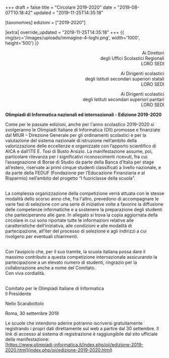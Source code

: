 +++
draft = false
title = "Circolare 2019-2020"
date = "2019-08-07T10:18:42"
updated = "2019-11-25T14:35:18"

[taxonomies]
edizioni = ["2019-2020"]

[extra]
override_updated = "2019-11-25T14:35:18"
+++
{{ img(src='/images/uploads/immagine-4-loghi.png', width='1000', height='500') }}

<div style="text-align: right;">

Ai Direttori<br/> degli Uffici Scolastici Regionali<br/>LORO SEDI

Ai Dirigenti scolastici<br/> degli Istituti secondari superiori statali<br/>LORO SEDI

Ai Dirigenti scolastici<br/> degli Istituti secondari superiori paritari<br/>LORO SEDI

</div>

**Olimpiadi di Informatica nazionali ed internazionali - Edizione 2019-2020**

Come per le passate edizioni, anche per l'anno scolastico 2019-2020 si svolgeranno le Olimpiadi Italiane di Informatica (OII) promosse e finanziate dal MIUR – Direzione Generale per gli ordinamenti scolastici e per la valutazione del sistema nazionale di istruzione nell’ambito della valorizzazione delle eccellenze e organizzate con l’apporto scientifico di AICA e dall’ITE E. Tosi di Busto Arsizio. La manifestazione assume, poi, particolare rilevanza per i significativi riconoscimenti ricevuti, fra cui l’assegnazione di Borse di Studio da parte della Banca d’Italia per stage all’estero, riservate ai primi cinque studenti classificati a livello nazionale, e da parte della FEDUF (Fondazione per l’Educazione Finanziaria e al Risparmio) nell’ambito del progetto “I fuoriclasse della scuola”.

<br/>La complessa organizzazione della competizione verrà attuata con le stesse modalità dello scorso anno che, fra l'altro, prevedono di accompagnare le varie fasi di selezione con una serie di iniziative volte a favorire la diffusione delle competenze informatiche e a sostenere la preparazione degli studenti che parteciperanno alle gare. In allegato si trova la copia aggiornata della circolare in cui sono riportate tutte le informazioni relative alle caratteristiche dell’iniziativa, alle condizioni e alle modalità di partecipazione, all’iter del processo di selezione e agli indirizzi a cui rivolgersi per eventuali chiarimenti.

<br/>Con l’auspicio che, per il suo tramite, la scuola italiana possa dare il massimo contributo a questa competizione internazionale assicurando la partecipazione a un elevato numero di studenti, ringrazio per la collaborazione anche a nome del Comitato.<br/>Con viva cordialità.

<br/> Comitato per le Olimpiadi Italiane di Informatica<br/> Il Presidente

Nello Scarabottolo

Roma, 30 settembre 2019

Le scuole che intendono aderire potranno iscriversi gratuitamente registrando i propri dati direttamente sul web a partire dal 30 settembre. Il link di accesso al sistema di registrazione è raggiungibile dal sito ufficiale della manifestazione:<br/>[https://www.olimpiadi-informatica.it/index.php/oii/edizione-2019-2020.html](index.php/oii/edizione-2019-2020.html)
